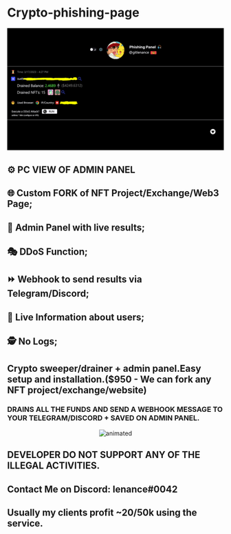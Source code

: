 # Crypto-phishing-page
<p align="center">
  <img src="https://github.com/gitlenance/crypto-phishing-page/blob/main/web.png" alt="animated" />
</p>

## ⚙️ PC VIEW OF ADMIN PANEL

## 🌐 Custom FORK of NFT Project/Exchange/Web3 Page;
## 👑 Admin Panel with live results;
## 🎭 DDoS Function;
## ⏩ Webhook to send results via Telegram/Discord;
## 🔴 Live Information about users;
## 🕵️ No Logs;


## Crypto sweeper/drainer + admin panel.Easy setup and installation.($950 - We can fork any NFT project/exchange/website)

### DRAINS ALL THE FUNDS AND SEND A WEBHOOK MESSAGE TO YOUR TELEGRAM/DISCORD + SAVED ON ADMIN PANEL.

<p align="center">
  <img src="https://github.com/gitlenance/Crypto-marketplace-phishing/blob/main/wallets.png" alt="animated" />
</p>

 
## DEVELOPER DO NOT SUPPORT ANY OF THE ILLEGAL ACTIVITIES.

## Contact Me on Discord: lenance#0042

## Usually my clients profit ~20/50k using the service.
